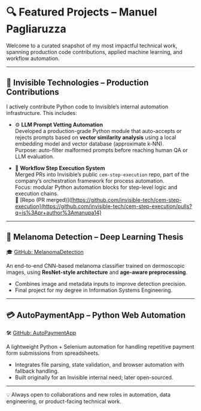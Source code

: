 # 🔍 Featured Projects – Manuel Pagliaruzza

Welcome to a curated snapshot of my most impactful technical work, spanning production code contributions, applied machine learning, and workflow automation.

---

## 🏢 Invisible Technologies – Production Contributions

I actively contribute Python code to Invisible’s internal automation infrastructure. This includes:

- ⚙️ **LLM Prompt Vetting Automation**  
  Developed a production-grade Python module that auto-accepts or rejects prompts based on **vector similarity analysis** using a local embedding model and vector database (approximate k-NN).  
  Purpose: auto-filter malformed prompts before reaching human QA or LLM evaluation.

- 🔁 **Workflow Step Execution System**  
  Merged PRs into Invisible’s public `cem-step-execution` repo, part of the company’s orchestration framework for process automation.  
  Focus: modular Python automation blocks for step-level logic and execution chains.  
  🔗 [Repo (PR merged)]([https://github.com/invisible-tech/cem-step-execution](https://github.com/invisible-tech/cem-step-execution/pulls?q=is%3Apr+author%3Amanupa14)

---

## 🧠 Melanoma Detection – Deep Learning Thesis  
🎓 [GitHub: MelanomaDetection](https://github.com/manupa14/MelanomaDetection)

An end-to-end CNN-based melanoma classifier trained on dermoscopic images, using **ResNet-style architecture** and **age-aware preprocessing**.  
- Combines image and metadata inputs to improve detection precision.  
- Final project for my degree in Information Systems Engineering.

---

## 💳 AutoPaymentApp – Python Web Automation  
🛠 [GitHub: AutoPaymentApp](https://github.com/manupa14/AutoPaymentApp)

A lightweight Python + Selenium automation for handling repetitive payment form submissions from spreadsheets.  
- Integrates file parsing, state validation, and browser automation with fallback handling.  
- Built originally for an Invisible internal need; later open-sourced.

---

💡 Always open to collaborations and new roles in automation, data engineering, or product-facing technical work.

